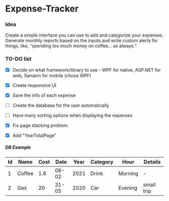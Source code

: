 # Expense-Tracker


### Idea
Create a simple interface you can use to add and categorize your expenses. Generate monthly reports based on the inputs and write custom alerts for things, like, “spending too much money on coffee… as always.”


### TO-DO list
  - [x] Decide on what framework/library to use - WPF for native, ASP.NET for web, Xamarin for mobile (chose WPF)
  - [x] Create responsive UI
  - [x] Save the info of each expense
  - [ ] Create the database for the user automatically
  - [ ] Have many sorting options when displaying the expenses
  - [x] Fix page stacking problem
  - [x] Add "YearTotalPage"


##### DB Example
| Id | Name | Cost | Date | Year | Category | Hour | Details |
| ----------- | ----------- | ----------- | ----------- | ----------- | ----------- | ----------- | ----------- |
| 1 | Coffee | 1.6 | 08-02 | 2021 | Drink | Morning | - |
| 2 | Gas | 20 | 31-05 | 2020 | Car | Evening | small trip |
